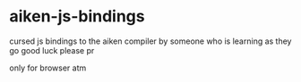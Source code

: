 # aiken-js-bindings

cursed js bindings to the aiken compiler by someone who is learning as they go
good luck
please pr 

only for browser atm
